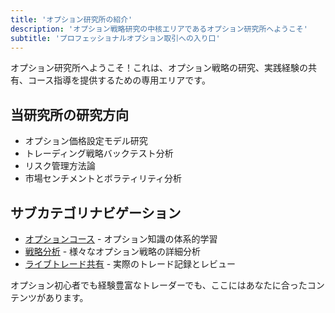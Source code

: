 ```yaml
---
title: 'オプション研究所の紹介'
description: 'オプション戦略研究の中核エリアであるオプション研究所へようこそ'
subtitle: 'プロフェッショナルオプション取引への入り口'
---
```


オプション研究所へようこそ！これは、オプション戦略の研究、実践経験の共有、コース指導を提供するための専用エリアです。

## 当研究所の研究方向

- オプション価格設定モデル研究
- トレーディング戦略バックテスト分析
- リスク管理方法論
- 市場センチメントとボラティリティ分析

## サブカテゴリナビゲーション

- [オプションコース](/ja/categories/options/course) - オプション知識の体系的学習
- [戦略分析](/ja/categories/options/strategy) - 様々なオプション戦略の詳細分析
- [ライブトレード共有](/ja/categories/options/trading-journal) - 実際のトレード記録とレビュー

オプション初心者でも経験豊富なトレーダーでも、ここにはあなたに合ったコンテンツがあります。
